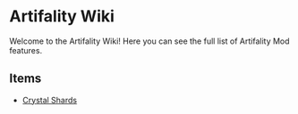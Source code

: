# Artifality Wiki
Welcome to the Artifality Wiki! Here you can see the full list of Artifality Mod features.

## Items
* [Crystal Shards](pinkgoosik.github.io/artifality/item/crystal_shards)

